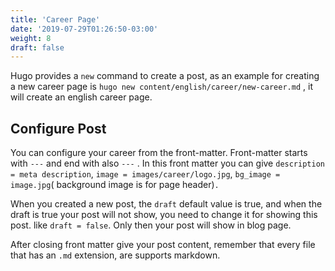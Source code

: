 ```yaml
---
title: 'Career Page'
date: '2019-07-29T01:26:50-03:00'
weight: 8
draft: false
---
```

Hugo provides a `new` command to create a post, as an example for creating a new career page is `hugo new content/english/career/new-career.md` , it will create an english career page.

Configure Post
--------------

You can configure your career from the front-matter. Front-matter starts with `---` and end with also `---` . In this front matter you can give `description = meta description`, `image = images/career/logo.jpg`, `bg_image = image.jpg`( background image is for page header)`.`

When you created a new post, the `draft` default value is true, and when the draft is true your post will not show, you need to change it for showing this post. like `draft = false`. Only then your post will show in blog page.

After closing front matter give your post content, remember that every file that has an `.md` extension, are supports markdown.